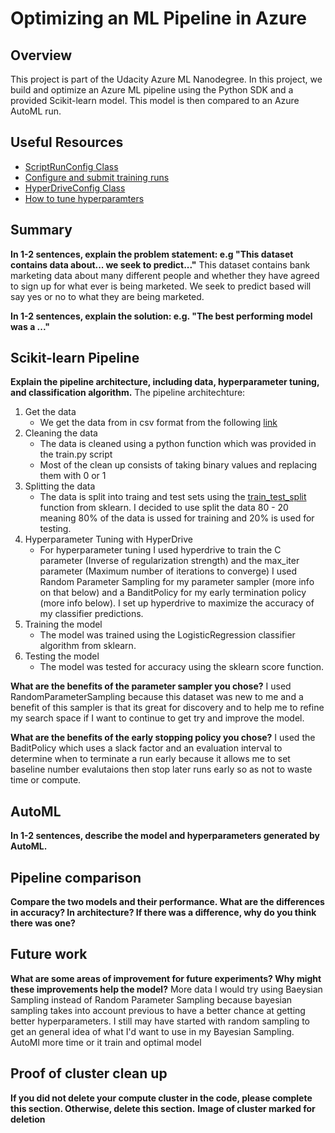 # Optimizing an ML Pipeline in Azure

## Overview
This project is part of the Udacity Azure ML Nanodegree.
In this project, we build and optimize an Azure ML pipeline using the Python SDK and a provided Scikit-learn model.
This model is then compared to an Azure AutoML run.

## Useful Resources
- [ScriptRunConfig Class](https://docs.microsoft.com/en-us/python/api/azureml-core/azureml.core.scriptrunconfig?view=azure-ml-py)
- [Configure and submit training runs](https://docs.microsoft.com/en-us/azure/machine-learning/how-to-set-up-training-targets)
- [HyperDriveConfig Class](https://docs.microsoft.com/en-us/python/api/azureml-train-core/azureml.train.hyperdrive.hyperdriveconfig?view=azure-ml-py)
- [How to tune hyperparamters](https://docs.microsoft.com/en-us/azure/machine-learning/how-to-tune-hyperparameters)


## Summary
**In 1-2 sentences, explain the problem statement: e.g "This dataset contains data about... we seek to predict..."**
This dataset contains bank marketing data about many different people and whether they have agreed to sign up for what ever is being marketed. We seek to predict based will say yes or no to what they are being marketed.

**In 1-2 sentences, explain the solution: e.g. "The best performing model was a ..."**

## Scikit-learn Pipeline
**Explain the pipeline architecture, including data, hyperparameter tuning, and classification algorithm.**
The pipeline architechture:

1. Get the data
    * We get the data from in csv format from the following [link](https://automlsamplenotebookdata.blob.core.windows.net/automl-sample-notebook-data/bankmarketing_train.csv)
1. Cleaning the data
    * The data is cleaned using a python function which was provided in the train.py script
    * Most of the clean up consists of taking binary values and replacing them with 0 or 1
1. Splitting the data
    * The data is split into traing and test sets using the [train_test_split](https://scikit-learn.org/stable/modules/generated/sklearn.model_selection.train_test_split.html) function from sklearn. I decided to use split the data 80 - 20 meaning 80% of the data is ussed for training and 20% is used for testing.
1. Hyperparameter Tuning with HyperDrive
    * For hyperparameter tuning I used hyperdrive to train the C parameter (Inverse of regularization strength) and the max_iter parameter (Maximum number of iterations to converge) I used Random Parameter Sampling for my parameter sampler (more info on that below) and a BanditPolicy for my early termination policy (more info below). I set up hyperdrive to maximize the accuracy of my classifier predictions.
1. Training the model
    * The model was trained using the LogisticRegression classifier algorithm from sklearn.
1. Testing the model
    * The model was tested for accuracy using the sklearn score function.

**What are the benefits of the parameter sampler you chose?**
I used RandomParameterSampling because this dataset was new to me and a benefit of this sampler is that its great for discovery and to help me to refine my search space if I want to continue to get try and improve the model.

**What are the benefits of the early stopping policy you chose?**
I used the BaditPolicy which uses a slack factor and an evaluation interval to determine when to terminate a run early because it allows me to set baseline number evalutaions then stop later runs early so as not to waste time or compute.
## AutoML
**In 1-2 sentences, describe the model and hyperparameters generated by AutoML.**

## Pipeline comparison
**Compare the two models and their performance. What are the differences in accuracy? In architecture? If there was a difference, why do you think there was one?**

## Future work
**What are some areas of improvement for future experiments? Why might these improvements help the model?**
More data
I would try using Baeysian Sampling instead of Random Parameter Sampling because bayesian sampling takes into account previous to have a better chance at getting better hyperparameters. I still may have started with random sampling to get an general idea of what I'd want to use in my Bayesian Sampling.
AutoMl more time or it train and optimal model 
## Proof of cluster clean up
**If you did not delete your compute cluster in the code, please complete this section. Otherwise, delete this section.**
**Image of cluster marked for deletion**
